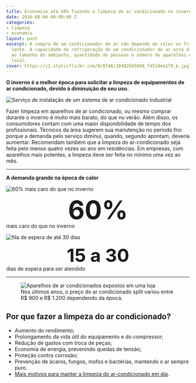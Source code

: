 ```yaml
---
title: Economize até 60% fazendo a limpeza de ar condicionado no inverno
date: 2016-08-04 00:00:00 Z
categories:
- limpeza
- economia
layout: post
excerpt: A compra de um condicionador de ar não depende do calor ou frio que a pessoa
  sente. A capacidade de refrigeração de um condicionador de ar está diretamente relacionada
  ao tamanho do ambiente, quantidade de pessoas e número de aparelhos elétricos no
  local.
cover: https://c1.staticflickr.com/9/8748/28482665650_fd524ea179_b.jpg
---
```


**O inverno é a melhor época para solicitar a limpeza de equipamentos de ar condicionado, devido à diminuição de seu uso.**

![Serviço de instalação de um sistema de ar condicionado industrial](https://c1.staticflickr.com/9/8748/28482665650_fd524ea179_b.jpg)

Fazer limpeza em aparelhos de ar condicionado, ou mesmo comprar durante o inverno é muito mais barato, do que no verão. Além disso, os consumidores contam com uma maior disponibilidade de tempo dos profissionais. Técnicos da área sugerem sua manutenção no período frio porque a demanda pelo serviço diminui, quando, segundo apontam, deveria aumentar. Recomendam também que a limpeza do ar-condicionado seja feita pelo menos quatro vezes ao ano em residências. Em empresas, com aparelhos mais potentes, a limpeza deve ser feita no mínimo uma vez ao mês.

---

<p class="grid _center inner"><strong>A demanda grande na época de calor</strong></p>
<div class="grid _center _justify inner">
    <div class="cell">
        <img src="https://c1.staticflickr.com/9/8486/28691327361_4934155722_o.png" alt="60% mais caro do que no inverno">
    </div>
    <div class="cell">
        <p><span style="text-align:center;font-weight:bold;display:block;line-height:70px;font-size:70px;">60%</span> mais caro do que no inverno</p>
    </div>
    <div class="cell">
        <img src="https://c1.staticflickr.com/9/8849/28663205862_23d7098b9e_o.png" alt="fila de espera de até 30 dias">
    </div>
    <div class="cell">
        <p><span style="text-align:center;font-weight:bold;display:block;line-height:55px;font-size:50px;">15 a 30</span> dias de espera para ser atendido</p>
    </div>
</div>

---

<div class="grid _start">
    <div class="cell">
        <figure class="grid _column">
            <div>
                <img src="https://c2.staticflickr.com/8/7741/28689692051_e31c5080d1_z.jpg" alt="Aparelhos de ar condicionados expostos em uma loja">
            </div>
            <figcaption>Nos últimos anos, o preço do ar condicionado split variou entre R$ 900 e R$ 1.200 dependendo da época.</figcaption>
        </figure>
    </div>
    <div class="cell">
        <h2>Por que fazer a limpeza do ar condicionado?</h2>
        <ul>
            <li>Aumento do rendimento;</li>
            <li>Prolongamento da vida útil do equipamento e do compressor;</li>
            <li>Redução de gastos com troca de peças;</li>
            <li>Economia de energia, prevenindo quedas de tensão;</li>
            <li>Proteção contra corrosão;</li>
            <li>Prevenção de ácaros, fungos, mofos e bactérias, mantendo o ar sempre puro.</li>
            <li><a href="{% post_url 2016-06-27-mantenha-o-ar-condicionado-limpo-e-evite-problemas-de-saude %}">Mais motivos para manter a limpeza do ar-condicionado em dia</a>.</li>
        </ul>
    </div>
</div>


